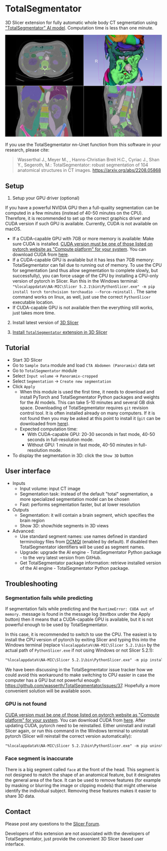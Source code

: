# TotalSegmentator

3D Slicer extension for fully automatic whole body CT segmentation using ["TotalSegmentator" AI model](https://github.com/wasserth/TotalSegmentator). Computation time is less than one minute.

![](Screenshot01.jpg)

If you use the TotalSegmentator nn-Unet function from this software in your research, please cite:

> Wasserthal J., Meyer M., , Hanns-Christian Breit H.C., Cyriac J., Shan Y., Segeroth, M.: TotalSegmentator: robust segmentation of 104 anatomical structures in CT images. https://arxiv.org/abs/2208.05868

## Setup

1. Setup your GPU driver (optional)

If you have a powerful NVIDIA GPU then a full-quality segmentation can be computed in a few minutes (instead of 40-50 minutes on the CPU). Therefore, it is recommended to set up the correct graphics driver and CUDA version if such GPU is available. Currently, CUDA is not available on macOS.

- If a CUDA-capable GPU with 7GB or more memory is available: Make sure CUDA is installed. [CUDA version must be one of those listed on pytorch website as "Compute platform" for your system](https://pytorch.org/get-started/locally/). You can download CUDA from [here](https://developer.nvidia.com/cuda-downloads).
- If a CUDA-capable GPU is available but it has less than 7GB memory: TotalSegmentator can fail due to running out of memory. To use the CPU for segmentation (and thus allow segmentation to complete slowly, but successfully), you can force usage of the CPU by installing a CPU-only version of pytorch in Slicer. Run this in the Windows terminal: `"%localappdata%\NA-MIC\Slicer 5.2.1\bin\PythonSlicer.exe" -m pip install torch torchvision torchaudio --force-reinstall` . The same command works on linux, as well, just use the correct `PythonSlicer` executable location.
- If CUDA-capable GPU is not available then the everything still works, just takes more time.

2. Install latest version of [3D Slicer](https://slicer.readthedocs.io/en/latest/user_guide/getting_started.html#installing-3d-slicer)

3. [Install `TotalSegmentator` extension in 3D Slicer](https://slicer.readthedocs.io/en/latest/user_guide/extensions_manager.html#install-extensions)

## Tutorial

- Start 3D Slicer
- Go to `Sample Data` module and load `CTA Abdomen (Panoramix)` data set
- Go to `TotalSegmentator` module
- Select `Input volume` -> `Panoramix-cropped`
- Select `Segmentation` -> `Create new segmentation`
- Click `Apply`
  - When this module is used the first time, it needs to download and install PyTorch and TotalSegmentator Python packages and weights for the AI models. This can take 5-10 minutes and several GB disk space. Downloading of TotalSegmentator requires `git` revision control tool. It is often installed already on many computers. If it is not found then you may be asked at this point to install it (`git` can be downloaded from [here](https://git-scm.com/download)).
  - Expected computation time:
    - With CUDA-capable GPU: 20-30 seconds in fast mode, 40-50 seconds in full-resolution mode.
    - Without GPU: 1 minute in fast mode, 40-50 minutes in full-resolution mode.
- To display the segmentation in 3D: click the `Show 3D` button

## User interface

- Inputs
  - Input volume: input CT image
  - Segmentation task: instead of the default "total" segmentation, a more specialized segmentation model can be chosen
  - Fast: performs segmentation faster, but at lower resolution
- Outputs
  - Segmentation: it will contain a brain segment, which specifies the brain region
  - Show 3D: show/hide segments in 3D views
- Advanced:
  - Use standard segment names: use names defined in standard terminology files from [DCMQI](https://github.com/QIICR/dcmqi) (enabled by default). If disabled then TotalSegmentator identifiers will be used as segment names.
  - Upgrade: upgrade the AI engine - TotalSegmentator Python package - to the very latest version from GitHub.
  - Get TotalSegmentator package information: retrieve installed version of the AI engine - TotalSegmentator Python package.

## Troubleshooting

### Segmentation fails while predicting

If segmentation fails while predicting and the `RuntimeError: CUDA out of memory.` message is found in the message log (textbox under the Apply button) then it means that a CUDA-capable GPU is available, but it is not powerful enough to be used by TotalSegmentator.

In this case, it is recommended to switch to use the CPU. The easiest is to install the CPU version of pytorch by exiting Slicer and typing this into the Windows terminal (replace `%localappdata%\NA-MIC\Slicer 5.2.1\bin` by the actual path of `PythonSlicer.exe` if not using Windows or not Slicer 5.2.1):

```txt
"%localappdata%\NA-MIC\Slicer 5.2.1\bin\PythonSlicer.exe" -m pip install torch torchvision torchaudio --force-reinstall
```

We have been discussing in the TotalSegmentator issue tracker how we could avoid this workaround to make switching to CPU easier in case the computer has a GPU but not powerful enough: https://github.com/wasserth/TotalSegmentator/issues/37. Hopefully a more convenient solution will be available soon.

### GPU is not found

[CUDA version must be one of those listed on pytorch website as "Compute platform" for your system](https://pytorch.org/get-started/locally/). You can download CUDA from [here](https://developer.nvidia.com/cuda-downloads). After updating CUDA, pytorch need to be reinstalled. Either uninstall and install Slicer again, or run this command in the Windows terminal to uninstall pytorch (Slicer will reinstall the correct version automatically):

```txt
"%localappdata%\NA-MIC\Slicer 5.2.1\bin\PythonSlicer.exe" -m pip uninstall torch torchvision torchaudio
```

### Face segment is inaccurate

There is a big segment called `face` at the front of the head. This segment is not designed to match the shape of an anatomical feature, but it designates the general area of the face. It can be used to remove features (for example by masking or blurring the image or clipping models) that might otherwise identify the individual subject. Removing these features makes it easier to share 3D data.

## Contact

Please post any questions to the [Slicer Forum](https://discourse.slicer.org).

Developers of this extension are not associated with the developers of TotalSegmentator, just provide the convenient 3D Slicer based user interface.
